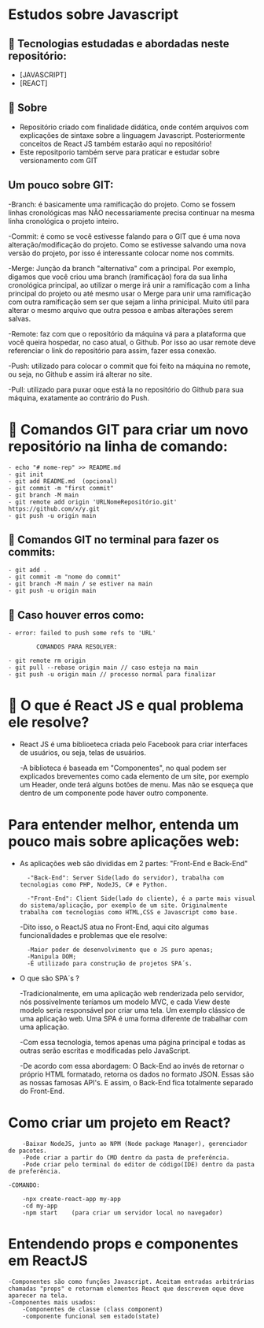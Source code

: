 # Estudos sobre Javascript

## 🚀 Tecnologias estudadas e abordadas neste repositório:
- [JAVASCRIPT]
- [REACT]

## 📝 Sobre

- Repositório criado com finalidade didática, onde contém arquivos com explicações de sintaxe sobre a linguagem Javascript. Posteriormente conceitos de React JS também estarão aqui no repositório!
- Este repositporio também serve para praticar e estudar sobre versionamento com GIT

## Um pouco sobre GIT:

-Branch: é basicamente uma ramificação do projeto. Como se fossem linhas cronológicas mas NÃO necessariamente precisa continuar na mesma linha cronológica o projeto inteiro.

-Commit: é como se você estivesse falando para o GIT que é uma nova alteração/modificação do projeto. Como se estivesse salvando uma nova versão do projeto, por isso é interessante colocar nome nos commits.

-Merge: Junção da branch "alternativa" com a principal. Por exemplo, digamos que você criou uma branch (ramificação) fora da sua linha cronológica principal, ao utilizar o merge irá unir a ramificação com a linha principal do projeto ou até mesmo usar o Merge para unir uma ramificação com outra ramificação sem ser que sejam a linha prinicipal. Muito útil para alterar o mesmo arquivo que outra pessoa e ambas alterações serem salvas.

-Remote: faz com que o repositório da máquina vá para a plataforma que você queira hospedar, no caso atual, o Github. Por isso ao usar remote deve referenciar o link do repositório para assim, fazer essa conexão.

-Push: utilizado para colocar o commit que foi feito na máquina no remote, ou seja, no Github e assim irá alterar no site.

-Pull: utilizado para puxar oque está la no repositório do Github para sua máquina, exatamente ao contrário do Push.

# 📝 Comandos GIT para criar um novo repositório na linha de comando:
    - echo "# nome-rep" >> README.md
    - git init
    - git add README.md  (opcional)
    - git commit -m "first commit"
    - git branch -M main
    - git remote add origin 'URLNomeRepositório.git' https://github.com/x/y.git
    - git push -u origin main

## 📝 Comandos GIT no terminal para fazer os commits:
    - git add . 
    - git commit -m "nome do commit"
    - git branch -M main / se estiver na main
    - git push -u origin main
## 📝 Caso houver erros como:
    - error: failed to push some refs to 'URL'
    
            COMANDOS PARA RESOLVER:

    - git remote rm origin
    - git pull --rebase origin main // caso esteja na main
    - git push -u origin main // processo normal para finalizar

# 📝 O que é React JS e qual problema ele resolve?
- React JS é uma biblioeteca criada pelo Facebook para criar interfaces de usuários, ou seja, telas de usuários.
        
    -A biblioteca é baseada em "Componentes", no qual podem ser explicados brevementes como cada elemento de um site, por exemplo um Header, onde terá alguns       botões de menu. Mas não se esqueça que dentro de um componente pode haver outro componente.
    
# Para entender melhor, entenda um pouco mais sobre aplicações web:
- As aplicações web são divididas em 2 partes: "Front-End e Back-End"

        -"Back-End": Server Side(lado do servidor), trabalha com tecnologias como PHP, NodeJS, C# e Python.
        
        -"Front-End": Client Side(lado do cliente), é a parte mais visual do sistema/aplicação, por exemplo de um site. Originalmente trabalha com tecnologias como HTML,CSS e Javascript como base.

    -Dito isso, o ReactJS atua no Front-End, aqui cito algumas funcionalidades e problemas que ele resolve:
    
        -Maior poder de desenvolvimento que o JS puro apenas;
        -Manipula DOM;
        -É utilizado para construção de projetos SPA´s.


- O que são SPA´s ?
        
    -Tradicionalmente, em uma aplicação web renderizada pelo servidor, nós possivelmente teríamos um modelo MVC, e cada View deste modelo seria responsável por criar uma tela. Um exemplo clássico de uma aplicação web. Uma SPA é uma forma diferente de trabalhar com uma aplicação.

    -Com essa tecnologia, temos apenas uma página principal e todas as outras serão escritas e modificadas pelo JavaScript.
            
     -De acordo com essa abordagem: O Back-End ao invés de retornar o próprio HTML formatado, retorna os dados no formato JSON. Essas são as nossas                  famosas API's. E assim, o Back-End fica totalmente separado do Front-End. 

# Como criar um projeto em React?

        -Baixar NodeJS, junto ao NPM (Node package Manager), gerenciador de pacotes.
        -Pode criar a partir do CMD dentro da pasta de preferência.
        -Pode criar pelo terminal do editor de código(IDE) dentro da pasta de preferência.

    -COMANDO:

        -npx create-react-app my-app
        -cd my-app
        -npm start    (para criar um servidor local no navegador)

 # Entendendo props e componentes em ReactJS

    -Componentes são como funções Javascript. Aceitam entradas arbitrárias chamadas "props" e retornam elementos React que descrevem oque deve aparecer na tela.
    -Componentes mais usados:
        -Componentes de classe (class component)
        -componente funcional sem estado(state)








